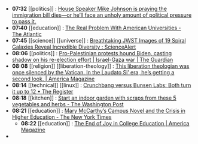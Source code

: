 - **07:32** [[politics]] :  [House Speaker Mike Johnson is praying the immigration bill dies—or he’ll face an unholy amount of political pressure to pass it.](https://slate.com/news-and-politics/2024/01/mike-johnson-immigration-bill-senate-house-republicans-trump.html)
- **07:40** [[education]] :  [The Real Problem With American Universities - The Atlantic](https://www.theatlantic.com/technology/archive/2024/01/dei-universities-are-broken/677288/)
- **07:45** [[science]] [[universe]] :  [Breathtaking JWST Images of 19 Spiral Galaxies Reveal Incredible Diversity : ScienceAlert](https://www.sciencealert.com/breathtaking-jwst-images-of-19-spiral-galaxies-reveal-incredible-diversity)
- **08:06** [[politics]] :  [Pro-Palestinian protests hound Biden, casting shadow on his re-election effort | Israel-Gaza war | The Guardian](https://www.theguardian.com/world/2024/jan/31/biden-pro-palestine-protest-israel)
- **08:08** [[religion]] [[liberation-theology]] :  [This liberation theologian was once silenced by the Vatican. In the Laudato Si’ era, he’s getting a second look. | America Magazine](https://www.americamagazine.org/arts-culture/2024/01/30/cbc-column-leonardo-boff-247049)
- **08:14** [[technical]] [[linux]] :  [Crunchbang   versus Bunsen Labs: Both turn it up to 12 • The Register](https://www.theregister.com/2024/01/31/crunchbang_versus_bunsen_labs/)
- **08:18** [[kitchen]] :  [Start an indoor garden with scraps from these 5 vegetables and herbs - The Washington Post](https://www.washingtonpost.com/home/2024/01/31/growing-vegetables-herbs-from-scraps/)
- **08:21** [[education]] :  [Mary McCarthy’s Campus Novel and the Crisis in Higher Education - The New York Times](https://www.nytimes.com/2024/01/31/books/review/mary-mccarthy-groves-of-academe-campus-novel-crisis.html)
	- **08:22** [[education]] :  [The End of Joy in College Education | America Magazine](https://www.americamagazine.org/faith/2024/01/29/college-education-vocation-profession-247033)
-